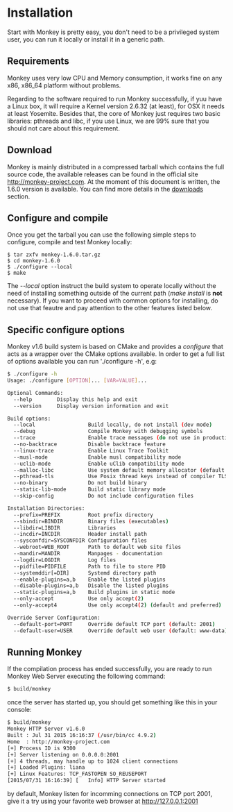 # Installation

Start with Monkey is pretty easy, you don't need to be a privileged system user, you can run it locally or install it in a generic path.

## Requirements

Monkey uses very low CPU and Memory consumption, it works fine on any x86, x86_64 platform without problems.

Regarding to the software required to run Monkey successfully, if yuu have a Linux box, it will require a Kernel version 2.6.32 (at least), for OSX it needs at least Yosemite. Besides that, the core of Monkey just requires two basic libraries: pthreads and libc, if you use Linux, we are 99% sure that you should not care about this requirement.

## Download

Monkey is mainly distributed in a compressed tarball which contains the full source code, the available releases can be found in the official site http://monkey-project.com. At the moment of this document is written, the 1.6.0 version is available. You can find more details in the [downloads](http://monkey-project.com/downloads) section.

## Configure and compile

Once you get the tarball you can use the following simple steps to configure, compile and test Monkey locally:

```shell
$ tar zxfv monkey-1.6.0.tar.gz
$ cd monkey-1.6.0
$ ./configure --local
$ make
```

The _--local_ option instruct the build system to operate locally without the need of installing something outside of the current path (_make install_ is __not__ necessary). If you want to proceed with common options for installing, do not use that feautre and pay attention to the other features listed below.

## Specific configure options

Monkey v1.6 build system is based on CMake and provides a _configure_ that acts as a wrapper over the CMake options available. In order to get a full list of options available you can run './configure -h', e.g:

```bash
$ ./configure -h
Usage: ./configure [OPTION]... [VAR=VALUE]...

Optional Commands:
  --help        Display this help and exit
  --version     Display version information and exit

Build options:
  --local                 Build locally, do not install (dev mode)
  --debug                 Compile Monkey with debugging symbols
  --trace                 Enable trace messages (do not use in production)
  --no-backtrace          Disable backtrace feature
  --linux-trace           Enable Linux Trace Toolkit
  --musl-mode             Enable musl compatibility mode
  --uclib-mode            Enable uClib compatibility mode
  --malloc-libc           Use system default memory allocator (default is jemalloc)
  --pthread-tls           Use Posix thread keys instead of compiler TLS
  --no-binary             Do not build binary
  --static-lib-mode       Build static library mode
  --skip-config           Do not include configuration files

Installation Directories:
  --prefix=PREFIX         Root prefix directory
  --sbindir=BINDIR        Binary files (executables)
  --libdir=LIBDIR         Libraries
  --incdir=INCDIR         Header install path
  --sysconfdir=SYSCONFDIR Configuration files
  --webroot=WEB_ROOT      Path to default web site files
  --mandir=MANDIR         Manpages - documentation
  --logdir=LOGDIR         Log files
  --pidfile=PIDFILE       Path to file to store PID
  --systemddir[=DIR]      Systemd directory path
  --enable-plugins=a,b    Enable the listed plugins
  --disable-plugins=a,b   Disable the listed plugins
  --static-plugins=a,b    Build plugins in static mode
  --only-accept           Use only accept(2)
  --only-accept4          Use only accept4(2) (default and preferred)

Override Server Configuration:
  --default-port=PORT     Override default TCP port (default: 2001)
  --default-user=USER     Override default web user (default: www-data)
```

## Running Monkey

If the compilation process has ended successfully, you are ready to run Monkey Web Server executing the following command:

```bash
$ build/monkey
```

once the server has started up, you should get something like this in your console:

```bash
$ build/monkey
Monkey HTTP Server v1.6.0
Built : Jul 31 2015 16:16:37 (/usr/bin/cc 4.9.2)
Home  : http://monkey-project.com
[+] Process ID is 9300
[+] Server listening on 0.0.0.0:2001
[+] 4 threads, may handle up to 1024 client connections
[+] Loaded Plugins: liana
[+] Linux Features: TCP_FASTOPEN SO_REUSEPORT
[2015/07/31 16:16:39] [   Info] HTTP Server started
```

by default, Monkey listen for incomming connections on TCP port 2001, give it a try using your favorite web browser at http://127.0.0.1:2001
